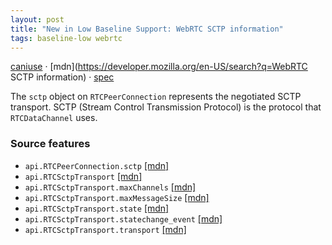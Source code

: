 ```yaml
---
layout: post
title: "New in Low Baseline Support: WebRTC SCTP information"
tags: baseline-low webrtc
---
```


[caniuse](https://caniuse.com/?search=webrtc-sctp) · [mdn](https://developer.mozilla.org/en-US/search?q=WebRTC SCTP information) · [spec](https://w3c.github.io/webrtc-pc/#rtcsctptransport-interface)

The `sctp` object on `RTCPeerConnection` represents the negotiated SCTP transport. SCTP (Stream Control Transmission Protocol) is the protocol that `RTCDataChannel` uses.

### Source features

- ``api.RTCPeerConnection.sctp`` [[mdn]](https://developer.mozilla.org/en-US/search?q=api.RTCPeerConnection.sctp)
- ``api.RTCSctpTransport`` [[mdn]](https://developer.mozilla.org/en-US/search?q=api.RTCSctpTransport)
- ``api.RTCSctpTransport.maxChannels`` [[mdn]](https://developer.mozilla.org/en-US/search?q=api.RTCSctpTransport.maxChannels)
- ``api.RTCSctpTransport.maxMessageSize`` [[mdn]](https://developer.mozilla.org/en-US/search?q=api.RTCSctpTransport.maxMessageSize)
- ``api.RTCSctpTransport.state`` [[mdn]](https://developer.mozilla.org/en-US/search?q=api.RTCSctpTransport.state)
- ``api.RTCSctpTransport.statechange_event`` [[mdn]](https://developer.mozilla.org/en-US/search?q=api.RTCSctpTransport.statechange_event)
- ``api.RTCSctpTransport.transport`` [[mdn]](https://developer.mozilla.org/en-US/search?q=api.RTCSctpTransport.transport)
